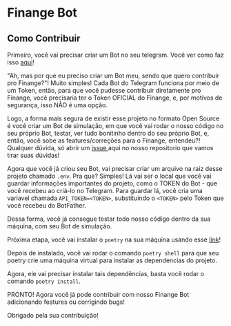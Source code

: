# Finange Bot

## Como Contribuir

Primeiro, você vai precisar criar um Bot no seu telegram. Você ver como faz isso <a href="https://help.huggy.io/telegram-bot/como-configurar-o-telegram-bot">aqui</a>!

"Ah, mas por que eu preciso criar um Bot meu, sendo que quero contribuir pro Finange?"! Muito simples! Cada Bot do Telegram funciona por meio de um Token, então, para que você pudesse contribuir diretamente pro Finange, você precisaria ter o Token OFICIAL do Finange, e, por motivos de segurança, isso NÃO é uma opção.

Logo, a forma mais segura de existir esse projeto no formato Open Source é você criar um Bot de simulação, em que você vai rodar o nosso código no seu próprio Bot, testar, ver tudo bonitinho dentro do seu próprio Bot, e, então, você sobe as features/correções para o Finange, entendeu?! Qualquer dúvida, só abrir um <a href="https://github.com/Finange/finange-bot/issues/new/choose"> issue </a> aqui no nosso repositorio que vamos tirar suas dúvidas!

Agora que você já criou seu Bot, vai precisar criar um arquivo na raiz desse projeto chamado `.env`. Pra que? Simples! Lá vai ser o local que você vai guardar informações importantes do projeto, como o TOKEN do Bot - que você recebeu ao criá-lo no Telegram. Para guardar lá, você cria uma variavel chamada `API_TOKEN=<TOKEN>`, substituindo o `<TOKEN>` pelo Token que você recebeu do BotFather. 

Dessa forma, você já consegue testar todo nosso código dentro da sua máquina, com seu Bot de simulação. 

Próxima etapa, você vai instalar o `poetry` na sua máquina usando esse <a href="https://python-poetry.org/docs/">link</a>!

Depois de instalado, você vai rodar o comando `poetry shell` para que seu poetry crie uma máquina virtual para instalar as dependencias do projeto.

Agora, ele vai precisar instalar tais dependências, basta você rodar o comando `poetry install`.

PRONTO! Agora você já pode contribuir com nosso Finange Bot adicionando features ou corrigindo bugs!

Obrigado pela sua contribuição!